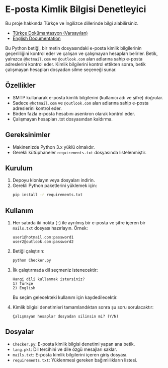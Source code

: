 # E-posta Kimlik Bilgisi Denetleyici

Bu proje hakkında Türkçe ve İngilizce dillerinde bilgi alabilirsiniz.

- [Türkçe Dokümantasyon (Varsayılan)](README.md)
- [English Documentation](README_EN.md)

Bu Python betiği, bir metin dosyasındaki e-posta kimlik bilgilerinin geçerliliğini kontrol eder ve çalışan ve çalışmayan hesapları belirler. Betik, yalnızca `@hotmail.com` ve `@outlook.com` alan adlarına sahip e-posta adreslerini kontrol eder. Kimlik bilgilerini kontrol ettikten sonra, betik çalışmayan hesapları dosyadan silme seçeneği sunar.

## Özellikler
- SMTP kullanarak e-posta kimlik bilgilerini (kullanıcı adı ve şifre) doğrular.
- Sadece `@hotmail.com` ve `@outlook.com` alan adlarına sahip e-posta adreslerini kontrol eder.
- Birden fazla e-posta hesabını asenkron olarak kontrol eder.
- Çalışmayan hesapları .txt dosyasından kaldırma.

## Gereksinimler
- Makinenizde Python 3.x yüklü olmalıdır.
- Gerekli kütüphaneler `requirements.txt` dosyasında listelenmiştir.

## Kurulum
1. Depoyu klonlayın veya dosyaları indirin.
2. Gerekli Python paketlerini yüklemek için:
    ```bash
    pip install -r requirements.txt
    ```

## Kullanım
1. Her satırda iki nokta (`:`) ile ayrılmış bir e-posta ve şifre içeren bir `mails.txt` dosyası hazırlayın. Örnek:
    ```
    user1@hotmail.com:password1
    user2@outlook.com:password2
    ```
2. Betiği çalıştırın:
    ```bash
    python Checker.py
    ```
3. İlk çalıştırmada dil seçmeniz istenecektir:
    ```
    Hangi dili kullanmak istersiniz?
    1) Türkçe
    2) English
    ```
   Bu seçim gelecekteki kullanım için kaydedilecektir.
   
4. Kimlik bilgisi denetimleri tamamlandıktan sonra şu soru sorulacaktır:
    ```
    Çalışmayan hesaplar dosyadan silinsin mi? (Y/N)
    ```

## Dosyalar
- `Checker.py`: E-posta kimlik bilgisi denetimi yapan ana betik.
- `lang.pkl`: Dil tercihini ve dile özgü mesajları saklar.
- `mails.txt`: E-posta kimlik bilgilerini içeren giriş dosyası.
- `requirements.txt`: Yüklenmesi gereken bağımlılıkların listesi.
